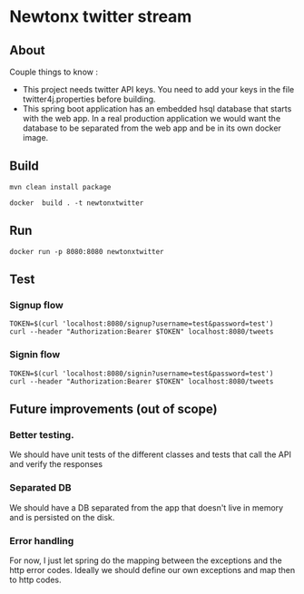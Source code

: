 # Newtonx twitter stream


## About 

Couple things to know : 
- This project needs twitter API keys. You need to add your keys in the file twitter4j.properties before building.
- This spring boot application has an embedded hsql database that starts with the web app. In a real production application we would want the database to be separated from the web app and be in its own docker image.

## Build

```
mvn clean install package
```

```
docker  build . -t newtonxtwitter
```
 
## Run

```
docker run -p 8080:8080 newtonxtwitter
```

## Test

### Signup flow

```
TOKEN=$(curl 'localhost:8080/signup?username=test&password=test')
curl --header "Authorization:Bearer $TOKEN" localhost:8080/tweets
```

### Signin flow

```
TOKEN=$(curl 'localhost:8080/signin?username=test&password=test')
curl --header "Authorization:Bearer $TOKEN" localhost:8080/tweets
```

## Future improvements (out of scope)

### Better testing. 
We should have unit tests of the different classes and tests that call the API and verify the responses

### Separated DB
We should have a DB separated from the app that doesn't live in memory and is persisted on the disk.

### Error handling
For now, I just let spring do the mapping between the exceptions and the http error codes. Ideally we should define our own exceptions and map then to http codes. 

 
 

